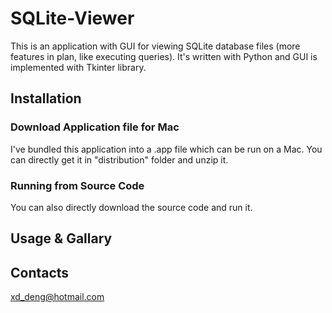 # SQLite-Viewer
This is an application with GUI for viewing SQLite database files (more features in plan, like executing queries). It's written with Python and GUI is implemented with Tkinter library.

## Installation
### Download Application file for Mac
I've bundled this application into a .app file which can be run on a Mac. You can directly get it in "distribution" folder and unzip it. 

### Running from Source Code
You can also directly download the source code and run it.

## Usage & Gallary



## Contacts
xd_deng@hotmail.com
